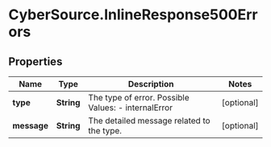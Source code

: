 # CyberSource.InlineResponse500Errors

## Properties
Name | Type | Description | Notes
------------ | ------------- | ------------- | -------------
**type** | **String** | The type of error.  Possible Values:   - internalError  | [optional] 
**message** | **String** | The detailed message related to the type. | [optional] 



